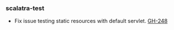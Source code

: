 ### scalatra-test
* Fix issue testing static resources with default servlet. [GH-248](http://github.com/scalatra/scalatra/issues/248)
